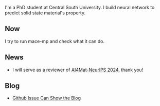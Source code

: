 I'm a PhD student at Central South University. I build neural network to predict solid state material's property.

## Now

I try to run mace-mp and check what it can do.

## News

- I will serve as a reviewer of [AI4Mat-NeurIPS 2024](https://sites.google.com/view/ai4mat/home), thank you!

## Blog

- [Github Issue Can Show the Blog](https://github.com/hn-yu/hn-yu.github.io/issues/1)

